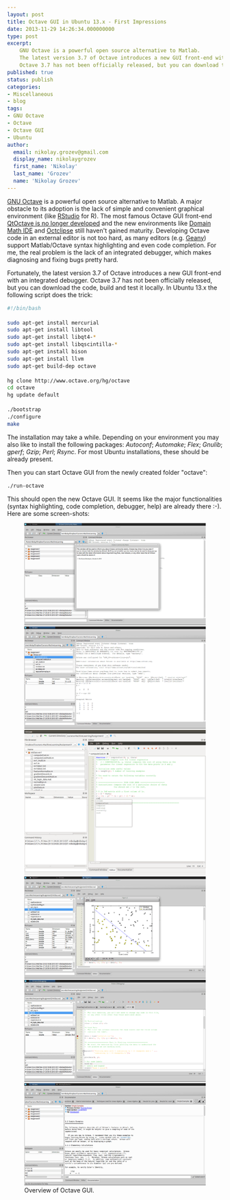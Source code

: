 ```yaml
---
layout: post
title: Octave GUI in Ubuntu 13.x - First Impressions
date: 2013-11-29 14:26:34.000000000
type: post
excerpt: 
    GNU Octave is a powerful open source alternative to Matlab. 
    The latest version 3.7 of Octave introduces a new GUI front-end with an integrated debugger. 
    Octave 3.7 has not been officially released, but you can download the code, build and test it locally ...
published: true
status: publish
categories:
- Miscellaneous
- blog
tags:
- GNU Octave
- Octave
- Octave GUI
- Ubuntu
author:
  email: nikolay.grozev@gmail.com
  display_name: nikolaygrozev
  first_name: 'Nikolay'
  last_name: 'Grozev'
  name: 'Nikolay Grozev'
---
```


[GNU Octave](http://www.gnu.org/software/octave/) is a powerful open source alternative to Matlab. 
A major obstacle to its adoption is the lack of simple and convenient graphical environment 
(like [RStudio](http://www.rstudio.com/) for R). The most famous Octave GUI front-end 
[QtOctave is no longer developed](https://sites.google.com/site/davidecittaro/apple-stuff/qtoctavenomoresupported) 
and the new environments like [Domain Math IDE](https://sites.google.com/site/domainmathide/) and 
[Octclipse](http://sourceforge.net/projects/octclipse/) still haven't gained maturity. 
Developing Octave code in an external editor is not too hard, as many editors (e.g. [Geany](http://www.geany.org/)) 
support Matlab/Octave syntax highlighting and even code completion. For me, the real problem is the lack of 
an integrated debugger, which makes diagnosing and fixing bugs pretty hard.

Fortunately, the latest version 3.7 of Octave introduces a new GUI front-end with an integrated debugger. 
Octave 3.7 has not been officially released, but you can download the code, build and test it locally. 
In Ubuntu 13.x the following script does the trick:

```bash
#!/bin/bash

sudo apt-get install mercurial
sudo apt-get install libtool
sudo apt-get install libqt4-*
sudo apt-get install libqscintilla-*
sudo apt-get install bison
sudo apt-get install llvm
sudo apt-get build-dep octave

hg clone http://www.octave.org/hg/octave
cd octave
hg update default

./bootstrap
./configure
make
```

The installation may take a while. Depending on your environment you may also like to install the following packages: 
*Autoconf*; *Automake*; *Flex*; *Gnulib*; *gperf*; *Gzip*; *Perl*; *Rsync*. For most Ubuntu installations, these should 
be already present.

Then you can start Octave GUI from the newly created folder "octave":

```bash
./run-octave
```

This should open the new Octave GUI. It seems like the major functionalities (syntax highlighting, code completion, debugger, help) 
are already there :-). Here are some screen-shots:

<!-------------------------------------------- Image Galery -------------------------------------------->
<figure class="third">
    <a class="image-popup-fit-width" 
        href="/images/blog/Octave GUI in Ubuntu 13.x - First Impressions/1-welcome-screen.png" 
        title="Welcome Screen.">
        <img src="/images/blog/Octave GUI in Ubuntu 13.x - First Impressions/1-welcome-screen.png">
    </a>
    <a class="image-popup-fit-width" 
        href="/images/blog/Octave GUI in Ubuntu 13.x - First Impressions/2-command-window.png" 
        title='A standard terminal for invoking commands. Session variables are listed in the "Workspace" panel'>
        <img src="/images/blog/Octave GUI in Ubuntu 13.x - First Impressions/2-command-window.png">
    </a>
    <a class="image-popup-fit-width" 
        href="/images/blog/Octave GUI in Ubuntu 13.x - First Impressions/3-text-editor-and-automcomplete1.png" 
        title="The code editor offers code completion.">
        <img src="/images/blog/Octave GUI in Ubuntu 13.x - First Impressions/3-text-editor-and-automcomplete1.png">
    </a>
    <a class="image-popup-fit-width" 
        href="/images/blog/Octave GUI in Ubuntu 13.x - First Impressions/4-graphics.png" 
        title="Graphics.">
        <img src="/images/blog/Octave GUI in Ubuntu 13.x - First Impressions/4-graphics.png">
    </a>
    <a class="image-popup-fit-width" 
        href="/images/blog/Octave GUI in Ubuntu 13.x - First Impressions/5-debugging.png" 
        title="Debugging! The breakpoint is in red, the yellow arrow indicates curren line in the code.">
        <img src="/images/blog/Octave GUI in Ubuntu 13.x - First Impressions/5-debugging.png">
    </a>
    <a class="image-popup-fit-width" 
        href="/images/blog/Octave GUI in Ubuntu 13.x - First Impressions/6-documentation.png" 
        title="The documentation/help is organised hierarchically.">
        <img src="/images/blog/Octave GUI in Ubuntu 13.x - First Impressions/6-documentation.png">
    </a>
    <figcaption>Overview of Octave GUI.</figcaption>
</figure>
<!-------------------------------------------- Image Galery -------------------------------------------->

